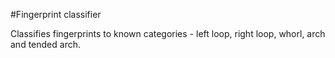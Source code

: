 #Fingerprint classifier

Classifies fingerprints to known categories - left loop, right loop, whorl, arch and tended arch.  

